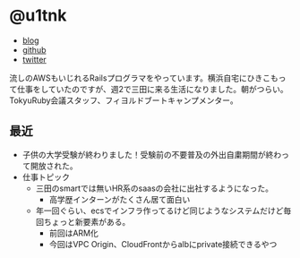 # @u1tnk

- [blog](https://u1tnk.github.io/)
- [github](https://github.com/u1tnk)
- [twitter](https://twitter.com/u1tnk)

流しのAWSもいじれるRailsプログラマをやっています。横浜自宅にひきこもって仕事をしていたのですが、週2で三田に来る生活になりました。朝がつらい。
TokyuRuby会議スタッフ、フィヨルドブートキャンプメンター。

## 最近

- 子供の大学受験が終わりました！受験前の不要普及の外出自粛期間が終わって開放された。
- 仕事トピック
  - 三田のsmartでは無いHR系のsaasの会社に出社するようになった。
    - 高学歴インターンがたくさん居て面白い
  - 年一回ぐらい、ecsでインフラ作ってるけど同じようなシステムだけど毎回ちょっと新要素がある。
    - 前回はARM化
    - 今回はVPC Origin、CloudFrontからalbにprivate接続できるやつ


